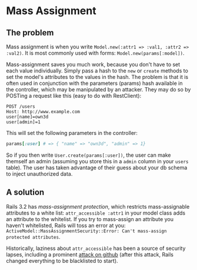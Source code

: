 # Mass Assignment

## The problem

Mass assignment is when you write `Model.new(:attr1 => :val1, :attr2
=> :val2)`. It is most commonly used with forms:
`Model.new(params[:model])`.

Mass-assignment saves you much work, because you don't have to set
each value individually. Simply pass a hash to the `new` or `create`
methods to set the model's attributes to the values in the hash. The
problem is that it is often used in conjunction with the parameters
(params) hash available in the controller, which may be manipulated by
an attacker. They may do so by POSTing a request like this (easy to do
with RestClient):

```
POST /users
Host: http://www.example.com
user[name]=own3d
user[admin]=1
```

This will set the following parameters in the controller:

```ruby
params[:user] # => { "name" => "own3d", "admin" => 1}
```

So if you then write `User.create(params[:user])`, the user can make
themself an admin (assuming you store this in a `admin` column in your
`users` table). The user has taken advantage of their guess about your
db schema to inject unauthorized data.

## A solution

Rails 3.2 has *mass-assignment protection*, which restricts
mass-assignable attributes to a white list: `attr_accessible :attr1`
in your model class adds an attribute to the whitelist. If you try to
mass-assign an attribute you haven't whitelisted, Rails will toss an
error at you: `ActiveModel::MassAssignmentSecurity::Error: Can't
mass-assign protected attributes`.

Historically, laziness about `attr_accessible` has been a source of
security lapses, including a prominent
[attack on github][attack-on-github] (after this attack, Rails changed
everything to be blacklisted to start).

[attack-on-github]: https://gist.github.com/1978249
